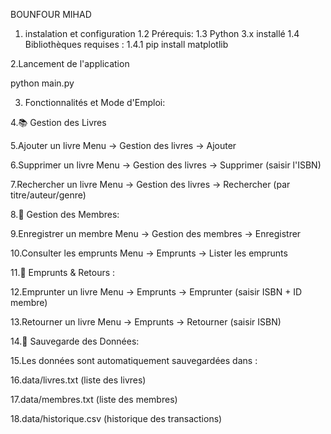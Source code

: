 BOUNFOUR MIHAD 
1. instalation et configuration
1.2 Prérequis:
1.3 Python 3.x installé
1.4 Bibliothèques requises :
   1.4.1 pip install matplotlib
   
2.Lancement de l'application

python main.py

3. Fonctionnalités et Mode d'Emploi:
   
4.📚 Gestion des Livres

5.Ajouter un livre	     Menu →  Gestion des livres →  Ajouter

6.Supprimer un livre	   Menu →  Gestion des livres →  Supprimer (saisir l'ISBN)

7.Rechercher un livre	   Menu →  Gestion des livres →  Rechercher (par titre/auteur/genre)

8.👥 Gestion des Membres:

9.Enregistrer un membre	  Menu →  Gestion des membres → Enregistrer

10.Consulter les emprunts	Menu →  Emprunts →  Lister les emprunts

11.🔄 Emprunts & Retours :

12.Emprunter un livre	Menu →  Emprunts →  Emprunter (saisir ISBN + ID membre)

13.Retourner un livre	Menu →  Emprunts →  Retourner (saisir ISBN)

14.💾 Sauvegarde des Données:

15.Les données sont automatiquement sauvegardées dans :

16.data/livres.txt (liste des livres)

17.data/membres.txt (liste des membres)

18.data/historique.csv (historique des transactions)

